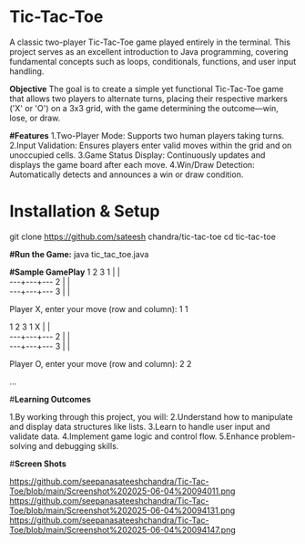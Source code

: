 # Tic-Tac-Toe
A classic two-player Tic-Tac-Toe game played entirely in the terminal. This project serves as an excellent introduction to Java programming, covering fundamental concepts such as loops, conditionals, functions, and user input handling.


**Objective**
The goal is to create a simple yet functional Tic-Tac-Toe game that allows two players to alternate turns, placing their respective markers ('X' or 'O') on a 3x3 grid, with the game determining the outcome—win, lose, or draw.

**#Features**
1.Two-Player Mode: Supports two human players taking turns.
2.Input Validation: Ensures players enter valid moves within the grid and on unoccupied cells.
3.Game Status Display: Continuously updates and displays the game board after each move.
4.Win/Draw Detection: Automatically detects and announces a win or draw condition.

# Installation & Setup

git clone https://github.com/sateesh chandra/tic-tac-toe
cd tic-tac-toe

**#Run the Game:**
java tic_tac_toe.java

**#Sample GamePlay**
   1   2   3
1    |   |   
  ---+---+---
2    |   |   
  ---+---+---
3    |   |   

Player X, enter your move (row and column): 1 1

   1   2   3
1  X |   |   
  ---+---+---
2    |   |   
  ---+---+---
3    |   |   

Player O, enter your move (row and column): 2 2

...


#**Learning Outcomes**

1.By working through this project, you will:
2.Understand how to manipulate and display data structures like lists.
3.Learn to handle user input and validate data.
4.Implement game logic and control flow.
5.Enhance problem-solving and debugging skills.

#**Screen Shots**

https://github.com/seepanasateeshchandra/Tic-Tac-Toe/blob/main/Screenshot%202025-06-04%20094011.png
https://github.com/seepanasateeshchandra/Tic-Tac-Toe/blob/main/Screenshot%202025-06-04%20094131.png
https://github.com/seepanasateeshchandra/Tic-Tac-Toe/blob/main/Screenshot%202025-06-04%20094147.png



